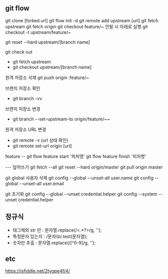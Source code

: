 ## git flow
git clone [forked url]
git flow init -d
git remote add upstream [url]
git fetch upstream
git fetch origin
git checkout feature/~
안될 시 아래로 실행
git checkout -t upstream/feature/~ 

git reset --hard upstream/[branch name]

git check out
- git fetch upstream
- git checkout upstream/[branch name]

원격 저장소 삭제
git push origin :feature/~

브랜치 저장소 확인
- git branch -vv

브랜치 저장소 변경
- git branch --set-upstream-to origin/feature/~~

원격 저장소 URL 변경
- git remote -v (url 상태 확인)
- git remote set-url origin [url]

feature --
git flow feature start '피처명'
git flow feature finish '피처명'

--- 덮어쓰기
git fetch --all
git reset --hard origin/master
git pull origin master

git global 사용자 삭제
git config --global --unset-all user.name
git config --global --unset-all user.email

git 초기화
git config --global --unset credential.helper
git config --system --unset credential.helper

## 정규식
- 태그제외 str 만 : 문자열.replace(/\<.*?\>/g, '');
- 특정문자 있는지 : /문자\b/.test(문자열);
- 숫자만 추출 : 문자열.replace(/[^0-9]/g, '');

## etc
https://jsfiddle.net/2tygpe4f/4/

